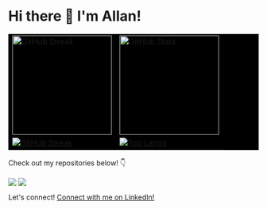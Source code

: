 # Hi there 👋 I'm Allan!

<table style="border-collapse: collapse; width: 100%; background-color: black;">
  <tr>
    <td>
      <a href="https://git.io/streak">
        <img src="https://streak-stats.demolab.com/?user=murungiallan&theme=dark&hide_border=true" alt="GitHub Streak" style="max-width: 100%; height: 200px; width: auto;">
      </a>
    </td>
    <td>
      <a href="https://github.com/anuraghazra/github-readme-stats">
        <img src="https://github-readme-stats.vercel.app/api/?username=murungiallan&theme=dark&show_icons=true&hide_border=true" alt="GitHub Stats" style="max-width: 100%; height: 200px; width: auto;">
      </a>
    </td>
  </tr>
  <tr>
    <td>
      <a href="https://github.com/anuraghazra/github-readme-stats">
        <img src="https://github-readme-stats.vercel.app/api/wakatime?username=murungiallan&theme=dark&hide_border=true" alt="GitHub Streak" style="max-width: 100%; height: auto; width: auto;">
      </a>
    </td>
    <td>
      <a href="https://github.com/murungiallan">
        <img src="https://readme-stats-iota-plum.vercel.app/api/top-langs?username=murungiallan&theme=dark&hide_border=true&layout=donut-vertical" alt="Top Langs" style="max-width: 100%; height: auto; width: auto;">
      </a>
    </td>
  </tr>
</table>

Check out my repositories below! 👇

<a href="https://github.com/murungiallan/TOP"><img align="center" src="https://github-readme-stats.vercel.app/api/pin/?username=murungiallan&repo=TOP&theme=dark&hide_border=true" /></a>
<a href="https://github.com/murungiallan/python_100"><img align="center" src="https://github-readme-stats.vercel.app/api/pin/?username=murungiallan&repo=python_100&theme=dark&hide_border=true" /></a>

Let's connect!  <a href="https://www.linkedin.com/in/cheboiwomurungi">Connect with me on LinkedIn!</a>
